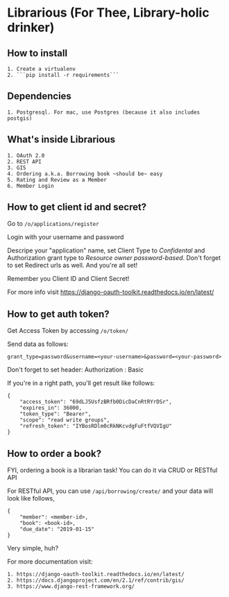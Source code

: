 # Librarious (For Thee, Library-holic drinker)

## How to install
    1. Create a virtualenv
    2. ```pip install -r requirements```

## Dependencies
    1. Postgresql. For mac, use Postgres (because it also includes postgis)


## What's inside Librarious
    1. OAuth 2.0
    2. REST API
    3. GIS
    4. Ordering a.k.a. Borrowing book ~should be~ easy
    5. Rating and Review as a Member
    6. Member Login

## How to get client id and secret?

Go to ```/o/applications/register```

Login with your username and password

Descripe your "application" name, set Client Type to *Confidental* and Authorization grant type to *Resource owner password-based*. Don't forget to set Redirect urls as well. And you're all set!

Remember you Client ID and Client Secret!

For more info visit https://django-oauth-toolkit.readthedocs.io/en/latest/


## How to get auth token?

Get Access Token by accessing ```/o/token/```

Send data as follows:

    grant_type=password&username=<your-username>&password=<your-password>

Don't forget to set header:
    Authorization : Basic <your-client-id> <your-client-secret>


If you're in a right path, you'll get result like follows:


    {
        "access_token": "69dLJ5UsfzBRfb0DicDaCnRtRYrDSr",
        "expires_in": 36000,
        "token_type": "Bearer",
        "scope": "read write groups",
        "refresh_token": "IYBosRDlm0cRkNKcvdgFuFtfVQVIgU"
    }


## How to order a book?

FYI, ordering a book is a librarian task! You can do it via CRUD or RESTful API

For RESTful API, you can use ```/api/borrowing/create/``` and your data will look like follows,

    {
        "member": <member-id>,
        "book": <book-id>,
        "due_date": "2019-01-15"
    }

Very simple, huh?


For more documentation visit:

    1. https://django-oauth-toolkit.readthedocs.io/en/latest/
    2. https://docs.djangoproject.com/en/2.1/ref/contrib/gis/
    3. https://www.django-rest-framework.org/

